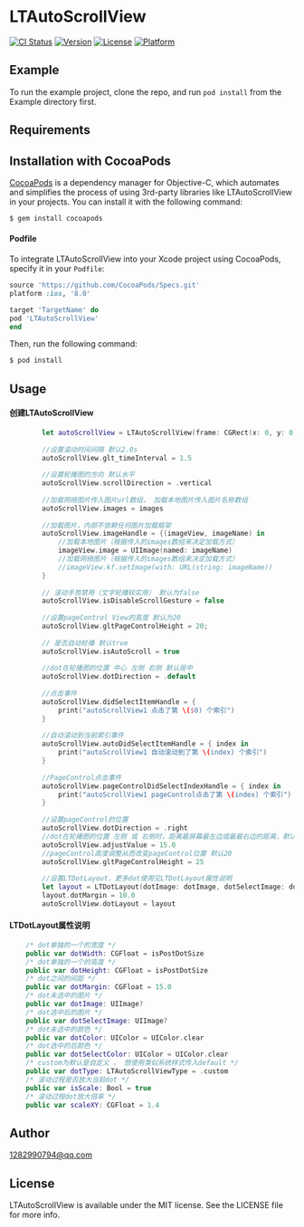 # LTAutoScrollView

[![CI Status](http://img.shields.io/travis/1282990794@qq.com/LTAutoScrollView.svg?style=flat)](https://travis-ci.org/1282990794@qq.com/LTAutoScrollView)
[![Version](https://img.shields.io/cocoapods/v/LTAutoScrollView.svg?style=flat)](http://cocoapods.org/pods/LTAutoScrollView)
[![License](https://img.shields.io/cocoapods/l/LTAutoScrollView.svg?style=flat)](http://cocoapods.org/pods/LTAutoScrollView)
[![Platform](https://img.shields.io/cocoapods/p/LTAutoScrollView.svg?style=flat)](http://cocoapods.org/pods/LTAutoScrollView)

## Example

To run the example project, clone the repo, and run `pod install` from the Example directory first.

## Requirements

## Installation with CocoaPods

[CocoaPods](http://cocoapods.org) is a dependency manager for Objective-C, which automates and simplifies the process of using 3rd-party libraries like LTAutoScrollView in your projects.  You can install it with the following command:

```bash
$ gem install cocoapods
```

#### Podfile

To integrate LTAutoScrollView into your Xcode project using CocoaPods, specify it in your `Podfile`:

```ruby
source 'https://github.com/CocoaPods/Specs.git'
platform :ios, '8.0'

target 'TargetName' do
pod 'LTAutoScrollView'
end
```

Then, run the following command:

```bash
$ pod install
```

## Usage

#### 创建LTAutoScrollView

```swift
        let autoScrollView = LTAutoScrollView(frame: CGRect(x: 0, y: 0, width: view.bounds.width, height: 150))
        
        //设置滚动时间间隔 默认2.0s
        autoScrollView.glt_timeInterval = 1.5
        
        //设置轮播图的方向 默认水平
        autoScrollView.scrollDirection = .vertical
        
        //加载网络图片传入图片url数组， 加载本地图片传入图片名称数组
        autoScrollView.images = images
        
        //加载图片，内部不依赖任何图片加载框架
        autoScrollView.imageHandle = {(imageView, imageName) in
            //加载本地图片（根据传入的images数组来决定加载方式）
            imageView.image = UIImage(named: imageName)
            //加载网络图片（根据传入的images数组来决定加载方式）
            //imageView.kf.setImage(with: URL(string: imageName))
        }
        
        // 滚动手势禁用（文字轮播较实用） 默认为false
        autoScrollView.isDisableScrollGesture = false
        
        //设置pageControl View的高度 默认为20
        autoScrollView.gltPageControlHeight = 20;
        
        // 是否自动轮播 默认true
        autoScrollView.isAutoScroll = true
        
        //dot在轮播图的位置 中心 左侧 右侧 默认居中
        autoScrollView.dotDirection = .default
        
        //点击事件
        autoScrollView.didSelectItemHandle = {
            print("autoScrollView1 点击了第 \($0) 个索引")
        }
        
        //自动滚动到当前索引事件
        autoScrollView.autoDidSelectItemHandle = { index in
            print("autoScrollView1 自动滚动到了第 \(index) 个索引")
        }
        
        //PageControl点击事件
        autoScrollView.pageControlDidSelectIndexHandle = { index in
            print("autoScrollView1 pageControl点击了第 \(index) 个索引")
        }
        
        //设置pageControl的位置
        autoScrollView.dotDirection = .right
        //dot在轮播图的位置 左侧 或 右侧时，距离最屏幕最左边或最最右边的距离，默认0
        autoScrollView.adjustValue = 15.0
        //pageControl高度调整从而改变pageControl位置 默认20
        autoScrollView.gltPageControlHeight = 25
        
        //设置LTDotLayout，更多dot使用见LTDotLayout属性说明
        let layout = LTDotLayout(dotImage: dotImage, dotSelectImage: dotSelectImage)
        layout.dotMargin = 10.0
        autoScrollView.dotLayout = layout
```

#### LTDotLayout属性说明

```swift
    /* dot单独的一个的宽度 */
    public var dotWidth: CGFloat = isPostDotSize
    /* dot单独的一个的高度 */
    public var dotHeight: CGFloat = isPostDotSize
    /* dot之间的间距 */
    public var dotMargin: CGFloat = 15.0
    /* dot未选中的图片 */
    public var dotImage: UIImage?
    /* dot选中后的图片 */
    public var dotSelectImage: UIImage?
    /* dot未选中的颜色 */
    public var dotColor: UIColor = UIColor.clear
    /* dot选中的后颜色 */
    public var dotSelectColor: UIColor = UIColor.clear
    /* custom为默认是自定义 ， 想使用类似系统样式传入default */
    public var dotType: LTAutoScrollViewType = .custom
    /* 滚动过程是否放大当前dot */
    public var isScale: Bool = true
    /* 滚动过程dot放大倍率 */
    public var scaleXY: CGFloat = 1.4
```

## Author

1282990794@qq.com

## License

LTAutoScrollView is available under the MIT license. See the LICENSE file for more info.
